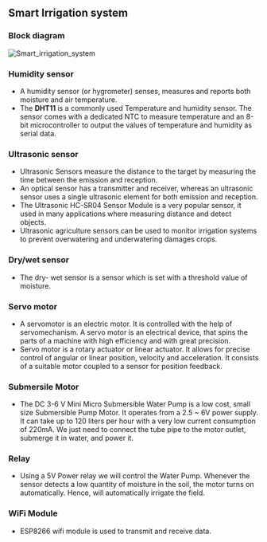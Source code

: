 ## Smart Irrigation system
### Block diagram
![Smart_irrigation_system](https://user-images.githubusercontent.com/98812447/154874950-e78d71b1-bf47-4963-a576-9e095a122017.png)
### Humidity sensor
* A humidity sensor (or hygrometer) senses, measures and reports both moisture and air temperature.
* The **DHT11** is a commonly used Temperature and humidity sensor. The sensor comes with a dedicated NTC to measure temperature and an 8-bit microcontroller to output the values of temperature and humidity as serial data.
### Ultrasonic sensor
* Ultrasonic Sensors measure the distance to the target by measuring the time between the emission and reception.
* An optical sensor has a transmitter and receiver, whereas an ultrasonic sensor uses a single ultrasonic element for both emission and reception.
* The Ultrasonic HC-SR04 Sensor Module is a very popular sensor, it used in many applications where measuring distance and detect objects.
* Ultrasonic agriculture sensors can be used to monitor irrigation systems to prevent overwatering and underwatering damages crops.
### Dry/wet sensor 
* The dry- wet sensor is a sensor which is set with a threshold value of moisture.
### Servo motor
* A servomotor is an electric motor. It is controlled with the help of servomechanism. A servo motor is an electrical device, that spins the parts of a machine with high efficiency and with great precision.
* Servo motor is a rotary actuator or linear actuator. It allows for precise control of angular or linear position, velocity and acceleration. It consists of a suitable motor coupled to a sensor for position feedback.
### Submersile Motor
* The DC 3-6 V Mini Micro Submersible Water Pump is a low cost, small size Submersible Pump Motor. It operates from a 2.5 ~ 6V power supply. It can take up to 120 liters per hour with a very low current consumption of 220mA. We just need to connect the tube pipe to the motor outlet, submerge it in water, and power it.
### Relay 
* Using a 5V Power relay we will control the Water Pump. Whenever the sensor detects a low quantity of moisture in the soil, the motor turns on automatically. Hence, will automatically irrigate the field.
### WiFi Module
* ESP8266 wifi module is used to transmit and receive data.

